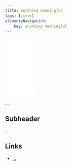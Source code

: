 ```yaml
---
title: anything meaningful
tags: [zines]
eleventyNavigation:
	key: anything meaningful
---
```


![image](/img/Emblem_White_100px.png)

...

## Subheader

...

## Links
- [...]()